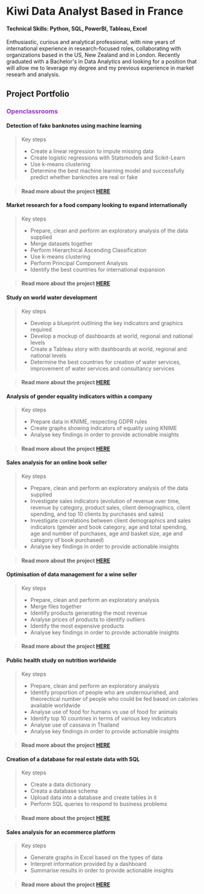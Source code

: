 # Kiwi Data Analyst Based in France
#### Technical Skills: Python, SQL, PowerBI, Tableau, Excel

Enthusiastic, curious and analytical professional, with nine years of international experience in
research-focused roles, collaborating with organizations based in the US, New Zealand
and in London. Recently graduated with a Bachelor's in Data Analytics and looking for a position that will allow me to leverage my degree and my previous experience in market researh and analysis.

## Project Portfolio
### <span style="color:#9932CC;">Openclassrooms</span>
#### Detection of fake banknotes using machine learning
> Key steps
> - Create a linear regression to impute missing data
> - Create logistic regressions with Statsmodels and Scikit-Learn
> - Use k-means clustering
> - Determine the best machine learning model and successfully predict whether banknotes are real or fake
   
> #### Read more about the project [HERE](https://flossytoo.github.io/portfolio/Project_10/banknotes)

#### Market research for a food company looking to expand internationally
> Key steps
> - Prepare, clean and perform an exploratory analysis of the data supplied
> - Merge datasets together
> - Perform Hierarchical Ascending Classification
> - Use k-means clustering
> - Perform Principal Component Analysis
> - Identify the best countries for international expansion

> #### Read more about the project [HERE](https://flossytoo.github.io/portfolio/Project_9/chicken)

#### Study on world water development
> Key steps
> - Develop a blueprint outlining the key indicators and graphics required
> - Develop a mockup of dashboards at world, regional and national levels
> - Create a Tableau story with dashboards at world, regional and national levels
> - Determine the best countries for creation of water services, improvement of water services and consultancy services

> #### Read more about the project [HERE](https://flossytoo.github.io/portfolio/Project_8/water)

#### Analysis of gender equality indicators within a company
> Key steps
> - Prepare data in KNIME, respecting GDPR rules
> - Create graphs showing indicators of equality using KNIME
> - Analyse key findings in order to provide actionable insights
  
> #### Read more about the project [HERE](https://flossytoo.github.io/portfolio/Project_7/gender_equality)

#### Sales analysis for an online book seller
> Key steps
> - Prepare, clean and perform an exploratory analysis of the data supplied
> - Investigate sales indicators (evolution of revenue over time, revenue by category, product sales, client demographics, client spending, and top 10 clients by purchases and sales)
> - Investigate correlations between client demographics and sales indicators (gender and book category, age and total spending, age and number of purchases, age and basket size, age and category of book purchased)
> - Analyse key findings in order to provide actionable insights
  
> #### Read more about the project [HERE](https://flossytoo.github.io/portfolio/Project_6/bookstore)

#### Optimisation of data management for a wine seller
> Key steps
> - Prepare, clean and perform an exploratory analysis 
> - Merge files together
> - Identify products generating the most revenue
> - Analyse prices of products to identify outliers
> - Identify the most expensive products
> - Analyse key findings in order to provide actionable insights
  
> #### Read more about the project [HERE](https://flossytoo.github.io/portfolio/Project_5/wine_sales)

#### Public health study on nutrition worldwide
> Key steps
> - Prepare, clean and perform an exploratory analysis
> - Identify proportion of people who are undernourished, and theorectical number of people who could be fed based on calories available worldwide
> - Analyse use of food for humans vs use of food for animals
> - Identify top 10 countries in terms of various key indicators
> - Analyse use of cassava in Thailand
> - Analyse key findings in order to provide actionable insights
  
> #### Read more about the project [HERE](https://flossytoo.github.io/portfolio/Project_4/nutrition)

#### Creation of a database for real estate data with SQL
> Key steps
> - Create a data dictionary
> - Creata a database schema
> - Upload data into a database and create tables in it
> - Perform SQL queries to respond to business problems

> #### Read more about the project [HERE](https://flossytoo.github.io/portfolio/Project_3/real_estate)

#### Sales analysis for an ecommerce platform
> Key steps
> - Generate graphs in Excel based on the types of data
> - Interpret information provided by a dashboard
> - Summarise results in order to provide actionable insights

> #### Read more about the project [HERE](https://flossytoo.github.io/portfolio/Project_2/sales_analysis)


